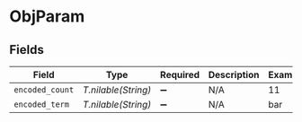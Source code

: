 # ObjParam


## Fields

| Field               | Type                | Required            | Description         | Example             |
| ------------------- | ------------------- | ------------------- | ------------------- | ------------------- |
| `encoded_count`     | *T.nilable(String)* | :heavy_minus_sign:  | N/A                 | 11                  |
| `encoded_term`      | *T.nilable(String)* | :heavy_minus_sign:  | N/A                 | bar                 |